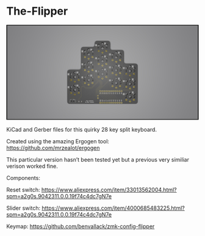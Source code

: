 # The-Flipper

![The Flipper Tears Round.jpg](The%20Flipper%20Tears%20Round.jpg)

KiCad and Gerber files for this quirky 28 key split keyboard. 

Created using the amazing Ergogen tool: https://github.com/mrzealot/ergogen

This particular version hasn’t been tested yet but a previous very similiar verison worked fine. 

Components: 

Reset switch: https://www.aliexpress.com/item/33013562004.html?spm=a2g0s.9042311.0.0.19f74c4dc7gN7e

Slider switch: https://www.aliexpress.com/item/4000685483225.html?spm=a2g0s.9042311.0.0.19f74c4dc7gN7e

Keymap: https://github.com/benvallack/zmk-config-flipper
